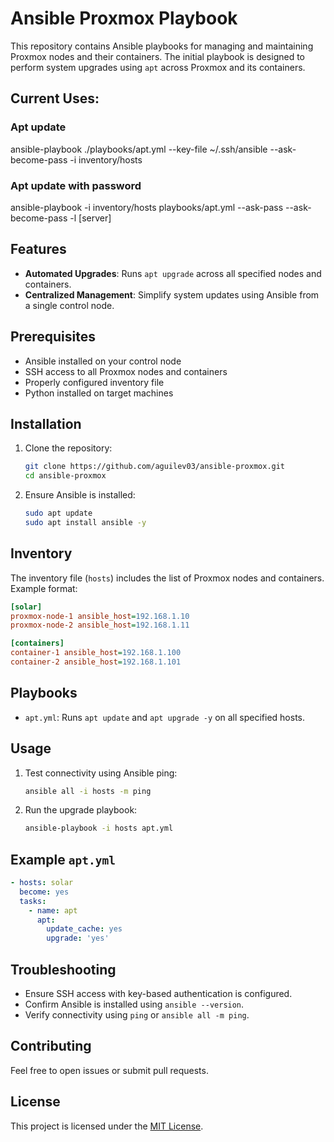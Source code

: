 # Ansible Proxmox Playbook

This repository contains Ansible playbooks for managing and maintaining Proxmox nodes and their containers. The initial playbook is designed to perform system upgrades using `apt` across Proxmox and its containers.

## Current Uses:
### Apt update
ansible-playbook ./playbooks/apt.yml --key-file ~/.ssh/ansible --ask-become-pass -i inventory/hosts

### Apt update with password
ansible-playbook -i inventory/hosts playbooks/apt.yml --ask-pass --ask-become-pass -l [server]



## Features

- **Automated Upgrades**: Runs `apt upgrade` across all specified nodes and containers.
- **Centralized Management**: Simplify system updates using Ansible from a single control node.

## Prerequisites

- Ansible installed on your control node
- SSH access to all Proxmox nodes and containers
- Properly configured inventory file
- Python installed on target machines

## Installation

1. Clone the repository:
    ```bash
    git clone https://github.com/aguilev03/ansible-proxmox.git
    cd ansible-proxmox
    ```
2. Ensure Ansible is installed:
    ```bash
    sudo apt update
    sudo apt install ansible -y
    ```

## Inventory

The inventory file (`hosts`) includes the list of Proxmox nodes and containers. Example format:

```ini
[solar]
proxmox-node-1 ansible_host=192.168.1.10
proxmox-node-2 ansible_host=192.168.1.11

[containers]
container-1 ansible_host=192.168.1.100
container-2 ansible_host=192.168.1.101
```

## Playbooks

- `apt.yml`: Runs `apt update` and `apt upgrade -y` on all specified hosts.

## Usage

1. Test connectivity using Ansible ping:
    ```bash
    ansible all -i hosts -m ping
    ```
2. Run the upgrade playbook:
    ```bash
    ansible-playbook -i hosts apt.yml
    ```

## Example `apt.yml`

```yaml
- hosts: solar
  become: yes
  tasks:
    - name: apt
      apt:
        update_cache: yes
        upgrade: 'yes'
```

## Troubleshooting

- Ensure SSH access with key-based authentication is configured.
- Confirm Ansible is installed using `ansible --version`.
- Verify connectivity using `ping` or `ansible all -m ping`.

## Contributing

Feel free to open issues or submit pull requests.

## License

This project is licensed under the [MIT License](LICENSE).
